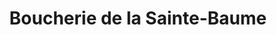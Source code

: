 ---
title: "Boucherie de la Sainte-Baume"
url: /la-destrousse/boucherie-de-la-sainte-baume/
shop: Metzgerei
---